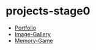 # projects-stage0

* [Portfolio](https://jocker-py.github.io/projects-stage0/portfolio/)
* [Image-Gallery](https://jocker-py.github.io/projects-stage0/image-galery/)
* [Memory-Game](https://jocker-py.github.io/projects-stage0/memory-game/)
